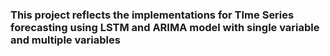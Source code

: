 ### This project reflects the implementations for TIme Series forecasting using LSTM and ARIMA model with single variable and multiple variables
